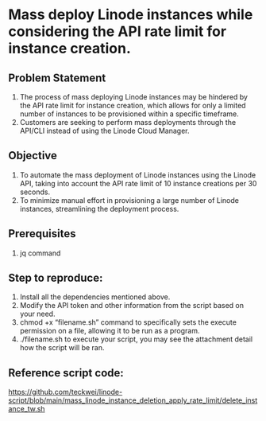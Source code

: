 
# Mass deploy Linode instances while considering the API rate limit for instance creation.

## Problem Statement
1. The process of mass deploying Linode instances may be hindered by the API rate limit for instance creation, which allows for only a limited number of instances to be provisioned within a specific timeframe.
2. Customers are seeking to perform mass deployments through the API/CLI instead of using the Linode Cloud Manager.

## Objective
1. To automate the mass deployment of Linode instances using the Linode API, taking into account the API rate limit of 10 instance creations per 30 seconds.
2. To minimize manual effort in provisioning a large number of Linode instances, streamlining the deployment process.

## Prerequisites 
1. jq command

## Step to reproduce: 
1.	Install all the dependencies mentioned above.
2.	Modify the API token and other information from the script based on your need.
3.	chmod +x “filename.sh” command to specifically sets the execute permission on a file, allowing it to be run as a program.
4.	./filename.sh to execute your script, you may see the attachment detail how the script will be ran.

## Reference script code:
https://github.com/teckwei/linode-script/blob/main/mass_linode_instance_deletion_apply_rate_limit/delete_instance_tw.sh

